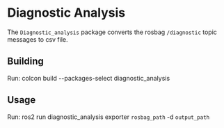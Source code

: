 Diagnostic Analysis <!-- omit in toc -->
=================================

The `Diagnostic_analysis` package converts the rosbag `/diagnostic` topic messages to csv file.

Building
--------
Run:
colcon build --packages-select diagnostic_analysis


Usage
-----
Run:
ros2 run diagnostic_analysis exporter `rosbag_path` -d `output_path`